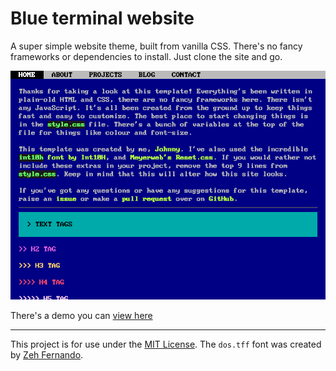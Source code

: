 # Blue terminal website

A super simple website theme, built from vanilla CSS. There's no fancy frameworks or dependencies to install. Just clone the site and go.

![Screenshot of this Project](example.png)

There's a demo you can [view here](https://johnnymatthews.github.io/blue-terminal-website/)

---

This project is for use under the [MIT License](https://mit-license.org/). The `dos.tff` font was created by [Zeh Fernando](http://zehfernando.com/).
